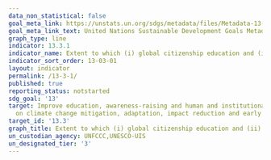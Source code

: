 ```yaml
---
data_non_statistical: false
goal_meta_link: https://unstats.un.org/sdgs/metadata/files/Metadata-13-03-01.pdf
goal_meta_link_text: United Nations Sustainable Development Goals Metadata (pdf 759kB)
graph_type: line
indicator: 13.3.1
indicator_name: Extent to which (i) global citizenship education and (ii) education for sustainable development are mainstreamed in (a) national education policies; (b) curricula; (c) teacher education; and (d) student assessment
indicator_sort_order: 13-03-01
layout: indicator
permalink: /13-3-1/
published: true
reporting_status: notstarted
sdg_goal: '13'
target: Improve education, awareness-raising and human and institutional capacity
  on climate change mitigation, adaptation, impact reduction and early warning
target_id: '13.3'
graph_title: Extent to which (i) global citizenship education and (ii) education for sustainable development are mainstreamed in (a) national education policies; (b) curricula; (c) teacher education; and (d) student assessment
un_custodian_agency: UNFCCC,UNESCO-UIS
un_designated_tier: '3'
---
```

